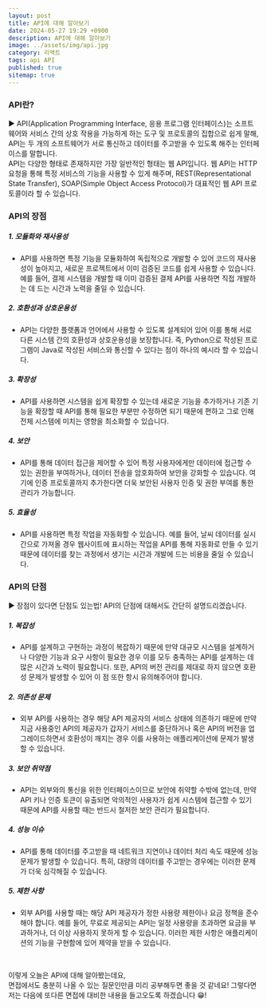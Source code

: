 ```yaml
---
layout: post
title: API에 대해 알아보기
date: 2024-05-27 19:29 +0900
description: API에 대해 알아보기
image: ../assets/img/api.jpg
category: 리액트
tags: api API
published: true
sitemap: true
---
```


### API란?

▶ API(Application Programming Interface, 응용 프로그램 인터페이스)는 소프트웨어와 서비스 간의 상호 작용을 가능하게 하는 도구 및 프로토콜의 집합으로 쉽게 말해, API는 두 개의 소프트웨어가 서로 통신하고 데이터를 주고받을 수 있도록 해주는 인터페이스를 말합니다.<br>
API는 다양한 형태로 존재하지만 가장 일반적인 형태는 웹 API입니다. 웹 API는 HTTP 요청을 통해 특정 서비스의 기능을 사용할 수 있게 해주며, REST(Representational State Transfer), SOAP(Simple Object Access Protocol)가 대표적인 웹 API 프로토콜이라 할 수 있습니다.

### API의 장점

##### 1. 모듈화와 재사용성
- API를 사용하면 특정 기능을 모듈화하여 독립적으로 개발할 수 있어 코드의 재사용성이 높아지고, 새로운 프로젝트에서 이미 검증된 코드를 쉽게 사용할 수 있습니다. 예를 들어, 결제 시스템을 개발할 때 이미 검증된 결제 API를 사용하면 직접 개발하는 데 드는 시간과 노력을 줄일 수 있습니다.

##### 2. 호환성과 상호운용성
- API는 다양한 플랫폼과 언어에서 사용할 수 있도록 설계되어 있어 이를 통해 서로 다른 시스템 간의 호환성과 상호운용성을 보장합니다. 즉, Python으로 작성된 프로그램이 Java로 작성된 서비스와 통신할 수 있다는 점이 하나의 예시라 할 수 있습니다.

##### 3. 확장성
- API를 사용하면 시스템을 쉽게 확장할 수 있는데 새로운 기능을 추가하거나 기존 기능을 확장할 때 API를 통해 필요한 부분만 수정하면 되기 때문에 편하고 그로 인해 전체 시스템에 미치는 영향을 최소화할 수 있습니다.

##### 4. 보안
- API를 통해 데이터 접근을 제어할 수 있어 특정 사용자에게만 데이터에 접근할 수 있는 권한을 부여하거나, 데이터 전송을 암호화하여 보안을 강화할 수 있습니다. 여기에 인증 프로토콜까지 추가한다면 더욱 보안된 사용자 인증 및 권한 부여를 통한 관리가 가능합니다.

##### 5. 효율성
- API를 사용하면 특정 작업을 자동화할 수 있습니다. 예를 들어, 날씨 데이터를 실시간으로 가져올 경우 웹사이트에 표시하는 작업을 API를 통해 자동화로 만들 수 있기 때문에 데이터를 찾는 과정에서 생기는 시간과 개발에 드는 비용을 줄일 수 있습니다. 

### API의 단점

▶ 장점이 있다면 단점도 있는법! API의 단점에 대해서도 간단히 설명드리겠습니다.

##### 1. 복잡성
- API를 설계하고 구현하는 과정이 복잡하기 때문에 만약 대규모 시스템을 설계하거나 다양한 기능과 요구 사항이 필요한 경우 이를 모두 충족하는 API를 설계하는 데 많은 시간과 노력이 필요합니다. 또한, API의 버전 관리를 제대로 하지 않으면 호환성 문제가 발생할 수 있어 이 점 또한 항시 유의해주어야 합니다.

##### 2. 의존성 문제
- 외부 API를 사용하는 경우 해당 API 제공자의 서비스 상태에 의존하기 때문에 만약 지금 사용중인 API의 제공자가 갑자기 서비스를 중단하거나 혹은 API의 버전을 업그레이드하면서 호환성이 깨지는 경우 이를 사용하는 애플리케이션에 문제가 발생할 수 있습니다.

##### 3. 보안 취약점
- API는 외부와의 통신을 위한 인터페이스이므로 보안에 취약할 수밖에 없는데, 만약 API 키나 인증 토큰이 유출되면 악의적인 사용자가 쉽게 시스템에 접근할 수 있기 때문에 API를 사용할 때는 반드시 철저한 보안 관리가 필요합니다.

##### 4. 성능 이슈
- API를 통해 데이터를 주고받을 때 네트워크 지연이나 데이터 처리 속도 때문에 성능 문제가 발생할 수 있습니다. 특히, 대량의 데이터를 주고받는 경우에는 이러한 문제가 더욱 심각해질 수 있습니다.

##### 5. 제한 사항
- 외부 API를 사용할 때는 해당 API 제공자가 정한 사용량 제한이나 요금 정책을 준수해야 합니다. 예를 들어, 무료로 제공되는 API는 일정 사용량을 초과하면 요금을 부과하거나, 더 이상 사용하지 못하게 할 수 있습니다. 이러한 제한 사항은 애플리케이션의 기능을 구현함에 있어 제약을 받을 수 있습니다.

<br>

이렇게 오늘은 API에 대해 알아봤는데요,<br>
면접에서도 충분히 나올 수 있는 질문인만큼 미리 공부해두면 좋을 것 같네요!
그렇다면 저는 다음에 또다른 면접에 대비한 내용을 들고오도록 하겠습니다 😁!